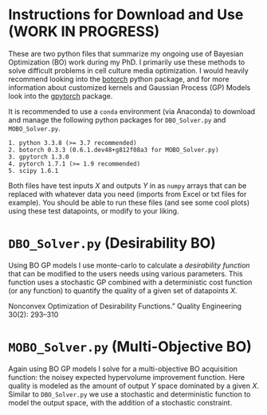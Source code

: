 # Instructions for Download and Use (WORK IN PROGRESS)

These are two python files that summarize my ongoing use of Bayesian Optimization
(BO) work during my PhD. I primarily use these methods to solve difficult problems
in cell culture media optimization. I would heavily recommend looking into the 
[botorch](https://botorch.org/) python package, and for more information
about customized kernels and Gaussian Process (GP) Models look into the [gpytorch](https://gpytorch.ai/)
package.

It is recommended to use a `conda` environment (via Anaconda) to download 
and manage the following python packages for `DBO_Solver.py` and `MOBO_Solver.py`.

```
1. python 3.3.8 (>= 3.7 recommended)
2. botorch 0.3.3 (0.6.1.dev48+g812f08a3 for MOBO_Solver.py)
3. gpytorch 1.3.0
4. pytorch 1.7.1 (>= 1.9 recommended)
5. scipy 1.6.1
```

Both files have test inputs *X* and outputs *Y* in as `numpy` arrays that can be replaced
with whatever data you need (imports from Excel or txt files for example). You should be 
able to run these files (and see some cool plots) using these test datapoints, or modify
to your liking.

# `DBO_Solver.py` (Desirability BO)

Using BO GP models I use monte-carlo to calculate a *desirability function* that can be 
modified to the users needs using various parameters. This function uses a stochastic
GP combined with a deterministic cost function (or any function) to quantify the quality
of a given set of datapoints *X*.

Nonconvex Optimization of Desirability Functions.” Quality Engineering 30(2): 293–310

# `MOBO_Solver.py` (Multi-Objective BO)

Again using BO GP models I solve for a multi-objective BO acquisition function: the
noisey expected hypervolume improvement function. Here quality is modeled as the amount
of output *Y* space dominated by a given *X*. Similar to `DBO_Solver.py` we use a stochastic
and deterministic function to model the output space, with the addition of a stochastic
constraint.